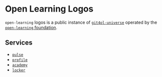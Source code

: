 # Open Learning Logos

`open-learning` logos is a public instance of [`git4ol-universe`](http://github.com/open-learning/git4ol-universe/) operated by the [`open-learning` foundation](http://open-learning.org/foundation/).

## Services

- [`pulse`](https://open-learning.org/pulse/)
- [`profile`](https://open-learning.org/profile/)
- [`academy`](https://open-learning.org/academy/)
- [`locker`](https://open-learning.org/locker/)
